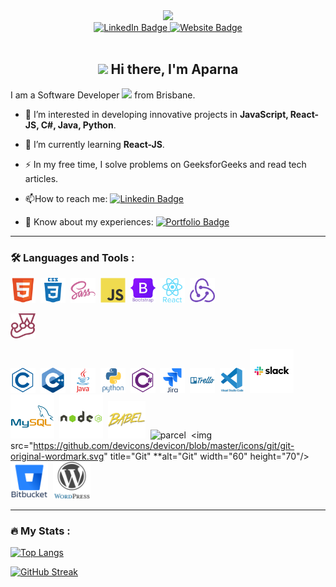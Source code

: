 
<div id="header" align="center">
  <img src="https://media.giphy.com/media/paTz7UZbPfTZFRYnnB/giphy.gif" width="200"/>
  
  <div id="badges">
    <a href="https://www.linkedin.com/in/aparna-chougale/">
      <img src="https://img.shields.io/badge/LinkedIn-blue?style=for-the-badge&logo=linkedin&logoColor=white" alt="LinkedIn Badge" target="blank"/>
    </a>
    <a href="https://online-portfolio-aparna.netlify.app/">
      <img src="https://img.shields.io/badge/Website-orange?style=for-the-badge&logo=Website&logoColor=white" alt="Website Badge"/>
    </a>
  </div>
  
  <img src="https://komarev.com/ghpvc/?username=AparnaChougale&style=flat-square&color=blue" alt=""/>
  <h2>
    <img src="https://media.giphy.com/media/hvRJCLFzcasrR4ia7z/giphy.gif" width="30px"/> Hi there, I'm Aparna
  </h2>
</div>

I am a Software Developer <img src="https://media.giphy.com/media/WUlplcMpOCEmTGBtBW/giphy.gif" width="30"> from Brisbane.

- 👀 I’m interested in developing innovative projects in **JavaScript, React-JS, C#, Java, Python**.
- 🌱 I’m currently learning **React-JS**.
- :zap: In my free time, I solve problems on GeeksforGeeks and read tech articles.
- :mailbox:How to reach me: [![Linkedin Badge](https://img.shields.io/badge/-LinkedIn-blue?style=flat&logo=Linkedin&logoColor=white)](https://online-portfolio-aparna.netlify.app/#contact)

- 📄 Know about my experiences: [![Portfolio Badge](https://img.shields.io/badge/-Portfolio-orange?style=flat&logo=Website&logoColor=white)](https://online-portfolio-aparna.netlify.app/)

---

### :hammer_and_wrench: Languages and Tools :


<div>
  <img src="https://github.com/devicons/devicon/blob/master/icons/html5/html5-original.svg" title="HTML5" alt="HTML" width="40" height="40"/>&nbsp;
  <img src="https://github.com/devicons/devicon/blob/master/icons/css3/css3-plain-wordmark.svg"  title="CSS3" alt="CSS" width="40" height="40"/>&nbsp;
  <img src="https://github.com/devicons/devicon/blob/master/icons/sass/sass-original.svg" title="Sass" alt="Sass" width="40" height="40"/>&nbsp;
  <img src="https://github.com/devicons/devicon/blob/master/icons/javascript/javascript-original.svg" title="JavaScript" alt="JavaScript" width="40" height="40"/>&nbsp;
  <img src="https://github.com/devicons/devicon/blob/master/icons/bootstrap/bootstrap-original-wordmark.svg" title="Bootstrap" alt="Bootstrap" width="40" height="40"/>&nbsp;
  <img src="https://github.com/devicons/devicon/blob/master/icons/react/react-original-wordmark.svg" title="React" alt="React" width="40" height="40"/>&nbsp;
  <img src="https://github.com/devicons/devicon/blob/master/icons/redux/redux-original.svg" title="Redux" alt="Redux " width="40" height="40"/>&nbsp;
  
  <img src="https://github.com/devicons/devicon/blob/master/icons/jest/jest-plain.svg" title="Jest" alt="Jest" width="40" height="40"/>&nbsp;
  
  <img src="https://github.com/devicons/devicon/blob/master/icons/c/c-line.svg" title="C" alt="C" width="40" height="40"/>&nbsp;
  <img src="https://raw.githubusercontent.com/devicons/devicon/master/icons/cplusplus/cplusplus-original.svg" title="C++" alt="C++" width="40" height="40"/>&nbsp;
  <img src="https://github.com/devicons/devicon/blob/master/icons/java/java-original-wordmark.svg" title="Java" alt="Java" width="40" height="40"/>&nbsp;
  <img src="https://github.com/devicons/devicon/blob/master/icons/python/python-original-wordmark.svg" title="Python" alt="Python" width="40" height="40"/>&nbsp;
  <img src="https://github.com/devicons/devicon/blob/master/icons/csharp/csharp-line.svg" title="csharp" alt="csharp" width="40" height="40"/>&nbsp;
  <img src="https://github.com/devicons/devicon/blob/master/icons/jira/jira-original-wordmark.svg" title="Jira" alt="Jira" width="40" height="40"/>&nbsp;
  <img src="https://github.com/devicons/devicon/blob/master/icons/trello/trello-plain-wordmark.svg" title="Trello" alt="Trello" width="40" height="40"/>&nbsp;
  <img src="https://github.com/devicons/devicon/blob/master/icons/vscode/vscode-original-wordmark.svg" title="VScode" alt="VScode" width="40" height="40"/>&nbsp;
  <img src="https://github.com/devicons/devicon/blob/master/icons/slack/slack-original-wordmark.svg" title= "slack" alt="slack" width="70" height="70"/>&nbsp;
  <img src="https://github.com/devicons/devicon/blob/master/icons/mysql/mysql-original-wordmark.svg" title="MySQL"  alt="MySQL" width="70" height="70"/>&nbsp;
  <img src="https://github.com/devicons/devicon/blob/master/icons/nodejs/nodejs-original-wordmark.svg" title="NodeJS" alt="NodeJS" width="70" height="70"/>&nbsp;
  <img src="https://github.com/devicons/devicon/blob/master/icons/babel/babel-original.svg" title="Babel" alt="Babel" width="60" height="60"/>&nbsp;
  <img src="https://user-images.githubusercontent.com/19409/135924939-03845d0b-e7bb-414b-89b6-e627dfa9f614.png" title="parcel" alt="parcel" width="80" height="60"/>&nbsp;
  <img src="https://github.com/devicons/devicon/blob/master/icons/git/git-original-wordmark.svg" title="Git" **alt="Git" width="60" height="70"/>&nbsp;
  <img src="https://github.com/devicons/devicon/blob/master/icons/bitbucket/bitbucket-original-wordmark.svg" title="bitbucket" width="60" height="60"/>&nbsp;
  <img src="https://github.com/devicons/devicon/blob/master/icons/wordpress/wordpress-original.svg" title="wordpress" width="60" height="60"/>&nbsp;
</div>

---

### :fire: My Stats :

[![Top Langs](https://github-readme-stats.vercel.app/api/top-langs/?username=AparnaChougale&langs_count=8&layout=compact&theme=vision-friendly-default)]()


[![GitHub Streak](http://github-readme-streak-stats.herokuapp.com?user=AparnaChougale&theme=default)]()


<!-- ![Aparna's GitHub stats](https://github-readme-stats.vercel.app/api?username=AparnaChougale&show_icons=true&theme=highcontrast) -->






<!--- ### :writing_hand: Blog Posts : --->

<!-- BLOG-POST-LIST:START -->
<!-- BLOG-POST-LIST:END --> 



<!---
AparnaChougale/AparnaChougale is a ✨ special ✨ repository because its `README.md` (this file) appears on your GitHub profile.
You can click the Preview link to take a look at your changes.
--->
